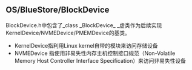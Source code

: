 ## OS/BlueStore/BlockDevice

BlockDevice.h中包含了_class \_BlockDevice_ \_虚类作为后续实现KernelDevice/NVMEDevice/PMEMDevice的基类。

* KernelDevice指利用Linux kernel自带的模块来访问存储设备
* NVMEDevice 指使用非易失性内存主机控制接口规范（Non-Volatile Memory Host Controller Interface Specification）来访问非易失性设备



